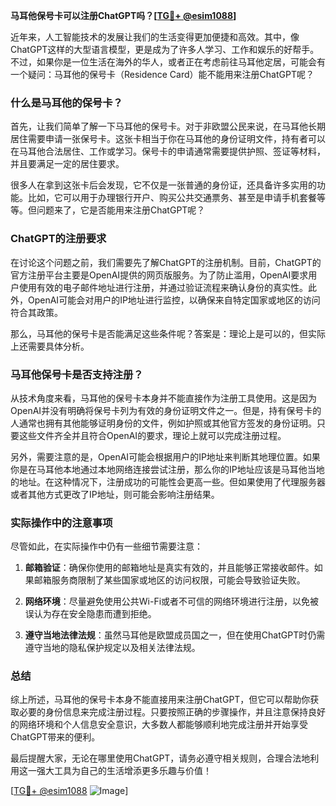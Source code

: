 **马耳他保号卡可以注册ChatGPT吗？[[TG💪+ @esim1088](https://t.me/s/esim1088)]**

近年来，人工智能技术的发展让我们的生活变得更加便捷和高效。其中，像ChatGPT这样的大型语言模型，更是成为了许多人学习、工作和娱乐的好帮手。不过，如果你是一位生活在海外的华人，或者正在考虑前往马耳他定居，可能会有一个疑问：马耳他的保号卡（Residence Card）能不能用来注册ChatGPT呢？

### 什么是马耳他的保号卡？

首先，让我们简单了解一下马耳他的保号卡。对于非欧盟公民来说，在马耳他长期居住需要申请一张保号卡。这张卡相当于你在马耳他的身份证明文件，持有者可以在马耳他合法居住、工作或学习。保号卡的申请通常需要提供护照、签证等材料，并且要满足一定的居住要求。

很多人在拿到这张卡后会发现，它不仅是一张普通的身份证，还具备许多实用的功能。比如，它可以用于办理银行开户、购买公共交通票务、甚至是申请手机套餐等等。但问题来了，它是否能用来注册ChatGPT呢？

### ChatGPT的注册要求

在讨论这个问题之前，我们需要先了解ChatGPT的注册机制。目前，ChatGPT的官方注册平台主要是OpenAI提供的网页版服务。为了防止滥用，OpenAI要求用户使用有效的电子邮件地址进行注册，并通过验证流程来确认身份的真实性。此外，OpenAI可能会对用户的IP地址进行监控，以确保来自特定国家或地区的访问符合其政策。

那么，马耳他的保号卡是否能满足这些条件呢？答案是：理论上是可以的，但实际上还需要具体分析。

### 马耳他保号卡是否支持注册？

从技术角度来看，马耳他的保号卡本身并不能直接作为注册工具使用。这是因为OpenAI并没有明确将保号卡列为有效的身份证明文件之一。但是，持有保号卡的人通常也拥有其他能够证明身份的文件，例如护照或其他官方签发的身份证明。只要这些文件齐全并且符合OpenAI的要求，理论上就可以完成注册过程。

另外，需要注意的是，OpenAI可能会根据用户的IP地址来判断其地理位置。如果你是在马耳他本地通过本地网络连接尝试注册，那么你的IP地址应该是马耳他当地的地址。在这种情况下，注册成功的可能性会更高一些。但如果使用了代理服务器或者其他方式更改了IP地址，则可能会影响注册结果。

### 实际操作中的注意事项

尽管如此，在实际操作中仍有一些细节需要注意：

1. **邮箱验证**：确保你使用的邮箱地址是真实有效的，并且能够正常接收邮件。如果邮箱服务商限制了某些国家或地区的访问权限，可能会导致验证失败。
   
2. **网络环境**：尽量避免使用公共Wi-Fi或者不可信的网络环境进行注册，以免被误认为存在安全隐患而遭到拒绝。

3. **遵守当地法律法规**：虽然马耳他是欧盟成员国之一，但在使用ChatGPT时仍需遵守当地的隐私保护规定以及相关法律法规。

### 总结

综上所述，马耳他的保号卡本身不能直接用来注册ChatGPT，但它可以帮助你获取必要的身份信息来完成注册过程。只要按照正确的步骤操作，并且注意保持良好的网络环境和个人信息安全意识，大多数人都能够顺利地完成注册并开始享受ChatGPT带来的便利。

最后提醒大家，无论在哪里使用ChatGPT，请务必遵守相关规则，合理合法地利用这一强大工具为自己的生活增添更多乐趣与价值！

[[TG💪+ @esim1088](https://t.me/s/esim1088) ![Image](https://i.postimg.cc/4NQfJmqS/Snipaste-2025-05-13-00-14-12.png)]